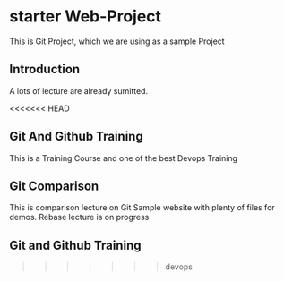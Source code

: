 # starter Web-Project
This is Git Project, which we are using as a sample Project


## Introduction
A lots of lecture are already sumitted.

<<<<<<< HEAD


## Git And Github Training
This is a Training Course and one of the best Devops Training

## Git Comparison
This is comparison lecture on Git
Sample website with plenty of files for demos.
Rebase lecture is on progress

## Git and Github Training
>>>>>>> devops
